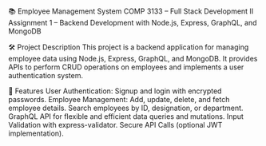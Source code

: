📚 Employee Management System
COMP 3133 – Full Stack Development II
Assignment 1 – Backend Development with Node.js, Express, GraphQL, and MongoDB

🛠️ Project Description
This project is a backend application for managing employee data using Node.js, Express, GraphQL, and MongoDB. It provides APIs to perform CRUD operations on employees and implements a user authentication system.

🚀 Features
User Authentication: Signup and login with encrypted passwords.
Employee Management:
Add, update, delete, and fetch employee details.
Search employees by ID, designation, or department.
GraphQL API for flexible and efficient data queries and mutations.
Input Validation with express-validator.
Secure API Calls (optional JWT implementation).
